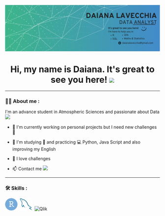 <div id="header" align="center">
  <img src="https://github.com/Dlavec/Dlavec/blob/main/Cover_DL.png" width="800"/>
  <h1 align="center">Hi, my name is Daiana. It's great to see you here!
  <img src="https://media.giphy.com/media/hvRJCLFzcasrR4ia7z/giphy.gif" width="30px"/>
  </h1>
</div>

---
### :woman_technologist: About me : 

I'm an advance student in Atmospheric Sciences and passionate about Data <img src="https://media.giphy.com/media/S8TzUKzRPjepzJx37U/giphy.gif" width="30">

* :telescope: I'm currently working on personal projects but I need new challenges :muscle:

* :seedling: I'm studying :blue_book: and practicing :computer: Python, Java Script and also improving my English

* :heartbeat: I love challenges

* :mailbox: Contact me [![](https://img.shields.io/badge/LinkedIn-0077B5?style=for-the-badge&logo=linkedin&logoColor=white)](https://www.linkedin.com/in/daianalavecchia/)

---
### :hammer_and_wrench: Skills :
<div id="header" align="left">
<img src="https://github.com/devicons/devicon/blob/master/icons/rstudio/rstudio-original.svg" title="R" alt="R" width="40" height="40"/>&nbsp;
<img src="https://github.com/devicons/devicon/blob/master/icons/mysql/mysql-original.svg" title="MySQL" alt="MySQL" width="40" height="40"/>&nbsp;
<img src="https://seekvectorlogo.com/wp-content/uploads/2019/04/qlik-vector-logo.png" title="Qlik" alt="Qlik" width="40" height="40"/>&nbsp;
</div>
